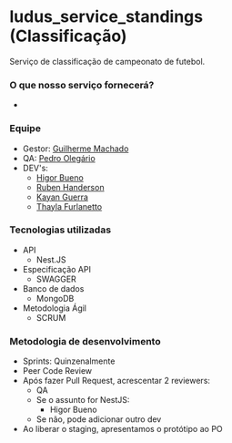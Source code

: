 # ludus_service_standings (Classificação)
Serviço de classificação de campeonato de futebol.

### O que nosso serviço fornecerá?
- 

### Equipe
- Gestor: [Guilherme Machado](https://www.linkedin.com/in/guilhermedecarvalhomachado/)
- QA: [Pedro Olegário](https://www.linkedin.com/in/pedro-olegario/)
- DEV's: 
    - [Higor Bueno](https://www.linkedin.com/in/higor-bueno-797b401a7/)
    - [Ruben Handerson](https://github.com/rubenhanderson)
    - [Kayan Guerra](https://www.linkedin.com/in/kayan-guerra-22266598/)
    - [Thayla Furlanetto](https://www.linkedin.com/in/thayla-furlanetto-60445121a/)
  
### Tecnologias utilizadas
- API
  - Nest.JS
- Especificação API
  - SWAGGER
- Banco de dados
  - MongoDB
- Metodologia Ágil
  - SCRUM

### Metodologia de desenvolvimento
- Sprints: Quinzenalmente
- Peer Code Review
- Após fazer Pull Request, acrescentar 2 reviewers:
    - QA 
    - Se o assunto for NestJS:
      - Higor Bueno
    - Se não, pode adicionar outro dev
- Ao liberar o staging, apresentamos o protótipo ao PO